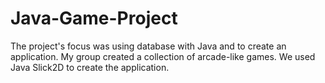 # Java-Game-Project

The project's focus was using database with Java and to create an application. My group created a collection of arcade-like games. We used Java Slick2D to create the application. 
